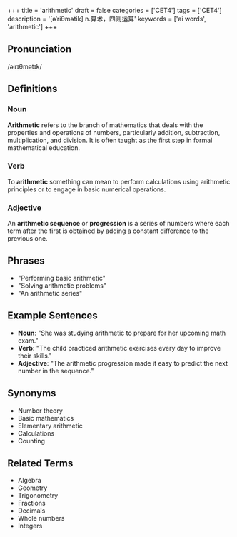 +++
title = 'arithmetic'
draft = false
categories = ['CET4']
tags = ['CET4']
description = '[əˈriθmətik] n.算术，四则运算'
keywords = ['ai words', 'arithmetic']
+++

## Pronunciation
/əˈrɪθmətɪk/

## Definitions
### Noun
**Arithmetic** refers to the branch of mathematics that deals with the properties and operations of numbers, particularly addition, subtraction, multiplication, and division. It is often taught as the first step in formal mathematical education.

### Verb
To **arithmetic** something can mean to perform calculations using arithmetic principles or to engage in basic numerical operations.

### Adjective
An **arithmetic sequence** or **progression** is a series of numbers where each term after the first is obtained by adding a constant difference to the previous one.

## Phrases
- "Performing basic arithmetic"
- "Solving arithmetic problems"
- "An arithmetic series"

## Example Sentences
- **Noun**: "She was studying arithmetic to prepare for her upcoming math exam."
- **Verb**: "The child practiced arithmetic exercises every day to improve their skills."
- **Adjective**: "The arithmetic progression made it easy to predict the next number in the sequence."

## Synonyms
- Number theory
- Basic mathematics
- Elementary arithmetic
- Calculations
- Counting

## Related Terms
- Algebra
- Geometry
- Trigonometry
- Fractions
- Decimals
- Whole numbers
- Integers
